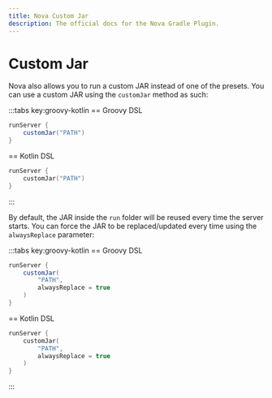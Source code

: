 ```yaml
---
title: Nova Custom Jar
description: The official docs for the Nova Gradle Plugin.
---
```


# Custom Jar

Nova also allows you to run a custom JAR instead of one of the presets. You can use a custom JAR using the `customJar` method as such:

:::tabs key:groovy-kotlin
== Groovy DSL
``` Groovy 
runServer {
    customJar("PATH")
}
```
== Kotlin DSL
``` Kotlin
runServer {
    customJar("PATH")
}
```
:::

By default, the JAR inside the `run` folder will be reused every time the server starts. You can force the JAR to be replaced/updated every time using the `alwaysReplace` parameter:

:::tabs key:groovy-kotlin
== Groovy DSL
``` Groovy
runServer {
    customJar(
        "PATH",
        alwaysReplace = true
    )
}
```
== Kotlin DSL
``` Kotlin
runServer {
    customJar(
        "PATH",
        alwaysReplace = true
    )
}
```
:::